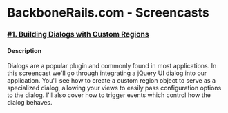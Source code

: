 # BackboneRails.com - Screencasts

### [#1. Building Dialogs with Custom Regions](http://www.backbonerails.com/screencasts/building-dialogs-with-custom-regions)

#### Description
Dialogs are a popular plugin and commonly found in most applications.  In this screencast we'll go through integrating a jQuery UI dialog into our application.  You'll see how to create a custom region object to serve as a specialized dialog, allowing your views to easily pass configuration options to the dialog.  I'll also cover how to trigger events which control how the dialog behaves.
